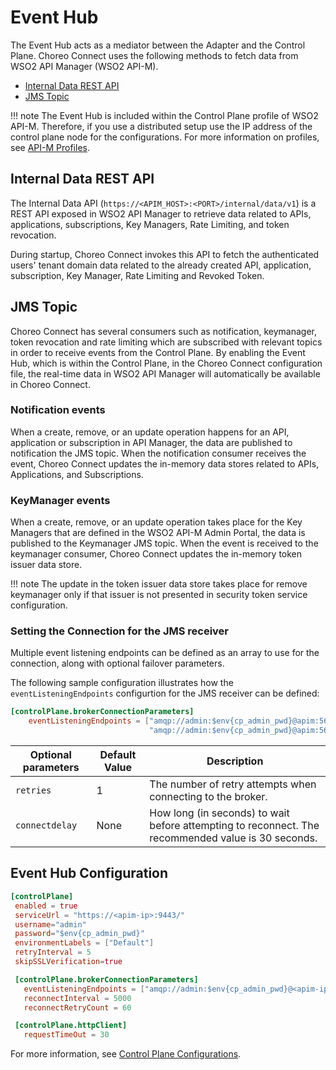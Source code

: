 # Event Hub

The Event Hub acts as a mediator between the Adapter and the Control Plane. Choreo Connect uses the following methods to fetch data from WSO2 API Manager (WSO2 API-M).

- [Internal Data REST API](#internal-data-rest-api)
- [JMS Topic](#jms-topic)

!!! note
    The Event Hub is included within the Control Plane profile of WSO2 API-M. Therefore, if you use a distributed setup use the IP address of the control plane node for the configurations. For more information on profiles, see [API-M Profiles]({{base_path}}/install-and-setup/setup/distributed-deployment/product-profiles).

## Internal Data REST API

The Internal Data API (`https://<APIM_HOST>:<PORT>/internal/data/v1`) is a REST API exposed in WSO2 API Manager to retrieve data related to APIs, applications, subscriptions, Key Managers, Rate Limiting, and token revocation.

During startup, Choreo Connect invokes this API to fetch the authenticated users' tenant domain data related to the already created API, application, subscription, Key Manager, Rate Limiting and Revoked Token.

## JMS Topic

Choreo Connect has several consumers such as notification, keymanager, token revocation and rate limiting which are subscribed with relevant topics in order to receive events from the Control Plane. By enabling the Event Hub, which is within the Control Plane, in the Choreo Connect configuration file, the real-time data in WSO2 API Manager will automatically be available in Choreo Connect.

### Notification events

When a create, remove, or an update operation happens for an API, application or subscription in API Manager, the data are published to notification the JMS topic. When the notification consumer receives the event, Choreo Connect updates the in-memory data stores related to APIs, Applications, and Subscriptions.

### KeyManager events

When a create, remove, or an update operation takes place for the Key Managers that are defined in the WSO2 API-M Admin Portal, the data is published to the Keymanager JMS topic. When the event is received to the keymanager consumer, Choreo Connect updates the in-memory token issuer data store. 

!!! note
    The update in the token issuer data store takes place for remove keymanager only if that issuer is not presented in security token service configuration.

### Setting the Connection for the JMS receiver

Multiple event listening endpoints can be defined as an array to use for the connection, along with optional failover parameters. 

The following sample configuration illustrates how the `eventListeningEndpoints` configurtion for the JMS receiver can be defined:

```toml
[controlPlane.brokerConnectionParameters]
    eventListeningEndpoints = ["amqp://admin:$env{cp_admin_pwd}@apim:5672?retries='10'&connectdelay='30'",
                               "amqp://admin:$env{cp_admin_pwd}@apim:5673?retries='20'&connectdelay='30'"]
```

| **Optional parameters** | **Default Value** | **Description** |
|-----------|-----------|----------|
| `retries`  | 1 | The number of retry attempts when connecting to the broker. |
| `connectdelay`  | None | How long (in seconds) to wait before attempting to reconnect. The recommended value is 30 seconds. |


## Event Hub Configuration

 ``` toml
 [controlPlane]
  enabled = true
  serviceUrl = "https://<apim-ip>:9443/"
  username="admin"
  password="$env{cp_admin_pwd}"
  environmentLabels = ["Default"]
  retryInterval = 5
  skipSSLVerification=true

  [controlPlane.brokerConnectionParameters]
    eventListeningEndpoints = ["amqp://admin:$env{cp_admin_pwd}@<apim-ip>:5672?retries='10'&connectdelay='30'"]
    reconnectInterval = 5000
    reconnectRetryCount = 60

  [controlPlane.httpClient] 
    requestTimeOut = 30
 ``` 

For more information, see [Control Plane Configurations]({{base_path}}/deploy-and-publish/deploy-on-gateway/choreo-connect/configurations/control-plane-configurations/).
